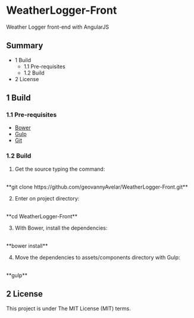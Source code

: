 # WeatherLogger-Front
Weather Logger front-end with AngularJS

## Summary
* 1 Build
    * 1.1 Pre-requisites
    * 1.2 Build
* 2 License

## 1 Build

### 1.1 Pre-requisites

- [Bower](https://bower.io/)
- [Gulp](http://gulpjs.com/)
- [Git](https://git-scm.com/)

### 1.2 Build

1. Get the source typing the command:
<br>
**git clone https://github.com/geovannyAvelar/WeatherLogger-Front.git**

2. Enter on project directory:
<br>
**cd WeatherLogger-Front**

3. With Bower, install the dependencies:
<br>
**bower install**

4. Move the dependencies to assets/components directory with Gulp:
<br>
**gulp**

## 2 License
This project is under The MIT License (MIT) terms.
